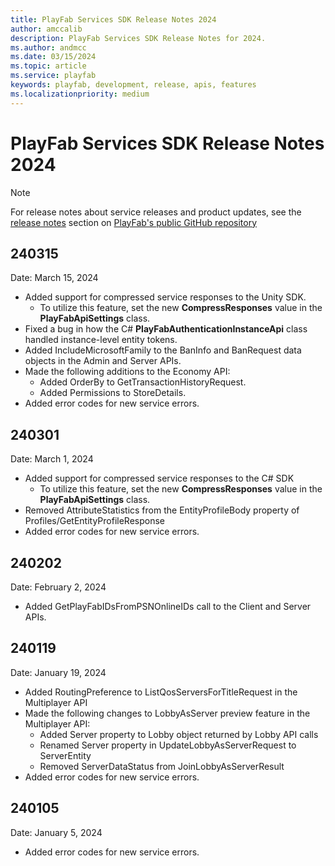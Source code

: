 ```yaml
---
title: PlayFab Services SDK Release Notes 2024
author: amccalib
description: PlayFab Services SDK Release Notes for 2024.
ms.author: andmcc
ms.date: 03/15/2024
ms.topic: article
ms.service: playfab
keywords: playfab, development, release, apis, features
ms.localizationpriority: medium
---
```

# PlayFab Services SDK Release Notes 2024

> [!NOTE]
> For release notes about service releases and product updates, see the [release notes](https://github.com/PlayFab/PlayFab/releases) section on [PlayFab's public GitHub repository](https://github.com/PlayFab/PlayFab)

## 240315

Date: March 15, 2024

 - Added support for compressed service responses to the Unity SDK.
   - To utilize this feature, set the new __CompressResponses__ value in the __PlayFabApiSettings__ class.
 - Fixed a bug in how the C# __PlayFabAuthenticationInstanceApi__ class handled instance-level entity tokens.
 - Added IncludeMicrosoftFamily to the BanInfo and BanRequest data objects in the Admin and Server APIs.
 - Made the following additions to the Economy API:
   - Added OrderBy to GetTransactionHistoryRequest.
   - Added Permissions to StoreDetails.
 - Added error codes for new service errors.

## 240301

Date: March 1, 2024

 - Added support for compressed service responses to the C# SDK
   - To utilize this feature, set the new __CompressResponses__ value in the __PlayFabApiSettings__ class.
 - Removed AttributeStatistics from the EntityProfileBody property of Profiles/GetEntityProfileResponse
 - Added error codes for new service errors.

## 240202

Date: February 2, 2024

 - Added GetPlayFabIDsFromPSNOnlineIDs call to the Client and Server APIs.

## 240119

Date: January 19, 2024

 - Added RoutingPreference to ListQosServersForTitleRequest in the Multiplayer API
 - Made the following changes to LobbyAsServer preview feature in the Multiplayer API:
   - Added Server property to Lobby object returned by Lobby API calls
   - Renamed Server property in UpdateLobbyAsServerRequest to ServerEntity
   - Removed ServerDataStatus from JoinLobbyAsServerResult
 - Added error codes for new service errors.

## 240105

Date: January 5, 2024

 - Added error codes for new service errors.
